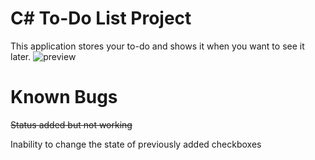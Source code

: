 # C# To-Do List Project

This application stores your to-do and shows it when you want to see it later.
![preview](https://user-images.githubusercontent.com/70298812/214912376-6db68213-b5de-4abb-b8c0-06aa860fa695.png)
# Known Bugs
~~Status added but not working~~

Inability to change the state of previously added checkboxes
